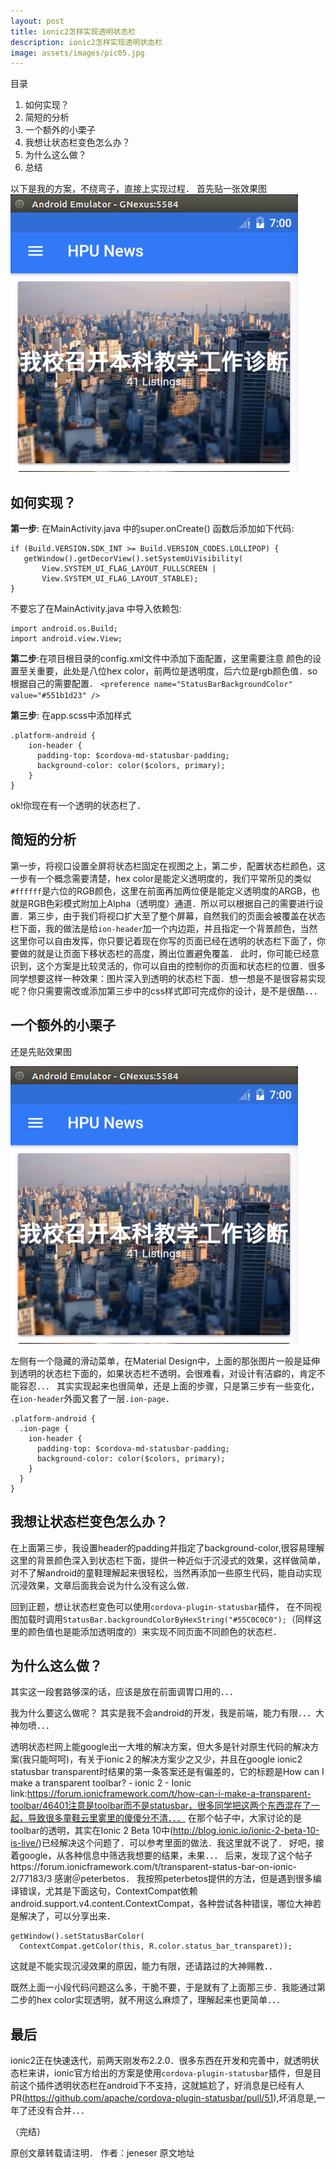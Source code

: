 ```yaml
---
layout: post
title: ionic2怎样实现透明状态栏
description: ionic2怎样实现透明状态栏
image: assets/images/pic05.jpg
---
```


目录

1. 如何实现？
2. 简短的分析
3. 一个额外的小栗子
4. 我想让状态栏变色怎么办？
5. 为什么这么做？
6. 总结


以下是我的方案，不绕弯子，直接上实现过程．
首先贴一张效果图
![image](../assets/images/translucent-statusBar01.png)

## 如何实现？

**第一步**: 在MainActivity.java 中的super.onCreate() 函数后添加如下代码:

```
if (Build.VERSION.SDK_INT >= Build.VERSION_CODES.LOLLIPOP) {
   getWindow().getDecorView().setSystemUiVisibility(
       View.SYSTEM_UI_FLAG_LAYOUT_FULLSCREEN |
       View.SYSTEM_UI_FLAG_LAYOUT_STABLE);
}
```
不要忘了在MainActivity.java 中导入依赖包:
```
import android.os.Build;
import android.view.View;
```

**第二步**:在项目根目录的config.xml文件中添加下面配置，这里需要注意
颜色的设置至关重要，此处是八位hex color，前两位是透明度，后六位是rgb颜色值．so根据自己的需要配置．
`<preference name="StatusBarBackgroundColor" value="#551b1d23" />`

**第三步**: 在app.scss中添加样式
```
.platform-android {
    ion-header {
      padding-top: $cordova-md-statusbar-padding;
      background-color: color($colors, primary);
    }
}
```

ok!你现在有一个透明的状态栏了．

## 简短的分析

第一步，将视口设置全屏将状态栏固定在视图之上，第二步，配置状态栏颜色，这一步有一个概念需要清楚，hex color是能定义透明度的，我们平常所见的类似`#ffffff`是六位的RGB颜色，这里在前面再加两位便是能定义透明度的ARGB，也就是RGB色彩模式附加上Alpha（透明度）通道．所以可以根据自己的需要进行设置．第三步，由于我们将视口扩大至了整个屏幕，自然我们的页面会被覆盖在状态栏下面，我的做法是给`ion-header`加一个内边距，并且指定一个背景颜色，当然这里你可以自由发挥，你只要记着现在你写的页面已经在透明的状态栏下面了，你要做的就是让页面下移状态栏的高度，腾出位置避免覆盖．
此时，你可能已经意识到，这个方案是比较灵活的，你可以自由的控制你的页面和状态栏的位置．很多同学想要这样一种效果：图片深入到透明的状态栏下面．想一想是不是很容易实现呢？你只需要需改或添加第三步中的css样式即可完成你的设计，是不是很酷．．．

## 一个额外的小栗子

还是先贴效果图

![image](../assets/images/translucent-statusBar01.png)

左侧有一个隐藏的滑动菜单，在Material Design中，上面的那张图片一般是延伸到透明的状态栏下面的，如果状态栏不透明，会很难看，对设计有洁癖的，肯定不能容忍．．．
其实实现起来也很简单，还是上面的步骤，只是第三步有一些变化，在`ion-header`外面又套了一层`.ion-page`．
```
.platform-android {
  .ion-page {
    ion-header {
      padding-top: $cordova-md-statusbar-padding;
      background-color: color($colors, primary);
    }
  }
}
```

## 我想让状态栏变色怎么办？

在上面第三步，我设置header的padding并指定了background-color,很容易理解这里的背景颜色深入到状态栏下面，提供一种近似于沉浸式的效果，这样做简单，对不了解android的童鞋理解起来很轻松，当然再添加一些原生代码，能自动实现沉浸效果，文章后面我会说为什么没有这么做．

回到正题，想让状态栏变色可以使用`cordova-plugin-statusbar`插件，
在不同视图加载时调用`StatusBar.backgroundColorByHexString("#55C0C0C0");`（同样这里的颜色值也是能添加透明度的）来实现不同页面不同颜色的状态栏．

## 为什么这么做？

其实这一段套路够深的话，应该是放在前面调胃口用的．．．

我为什么要这么做呢？
其实是我不会android的开发，我是前端，能力有限．．．大神勿喷．．．

透明状态栏网上能google出一大堆的解决方案，但大多是针对原生代码的解决方案(我只能呵呵)，有关于ionic２的解决方案少之又少，并且在google ionic2 statusbar transparent时结果的第一条答案还是有偏差的，它的标题是How can I make a transparent toolbar? - ionic 2 - Ionic link:https://forum.ionicframework.com/t/how-can-i-make-a-transparent-toolbar/46401注意是toolbar而不是statusbar，很多同学把这两个东西混在了一起，导致很多童鞋云里雾里的傻傻分不清．．．
在那个帖子中，大家讨论的是toolbar的透明，其实在Ionic 2 Beta 10中(http://blog.ionic.io/ionic-2-beta-10-is-live/)已经解决这个问题了．可以参考里面的做法．我这里就不说了．
好吧，接着google，从各种信息中筛选我想要的结果，未果．．．
后来，发现了这个帖子https://forum.ionicframework.com/t/transparent-status-bar-on-ionic-2/77183/3
感谢＠peterbetos．
我按照peterbetos提供的方法，但是遇到很多编译错误，尤其是下面这句，ContextCompat依赖android.support.v4.content.ContextCompat，各种尝试各种错误，哪位大神若是解决了，可以分享出来．
```
getWindow().setStatusBarColor(
  ContextCompat.getColor(this, R.color.status_bar_transparet));
```
这就是不能实现沉浸效果的原因，能力有限，还请路过的大神赐教．．

既然上面一小段代码问题这么多，干脆不要，于是就有了上面那三步．我能通过第二步的hex color实现透明，就不用这么麻烦了，理解起来也更简单．．．

## 最后

ionic2正在快速迭代，前两天刚发布2.2.0．很多东西在开发和完善中，就透明状态栏来讲，ionic官方给出的方案是使用`cordova-plugin-statusbar`插件，但是目前这个插件透明状态栏在android下不支持，这就尴尬了，好消息是已经有人PR(https://github.com/apache/cordova-plugin-statusbar/pull/51),坏消息是,一年了还没有合并．．．

（完结）

原创文章转载请注明．
作者：jeneser
原文地址

